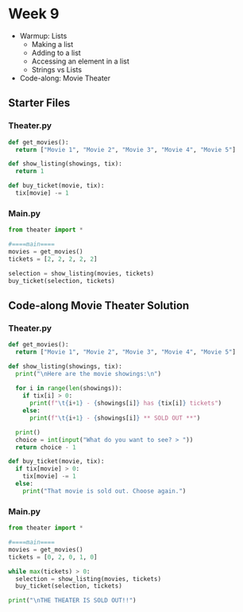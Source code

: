 # Week 9

- Warmup: Lists
  - Making a list
  - Adding to a list
  - Accessing an element in a list
  - Strings vs Lists
- Code-along: Movie Theater


## Starter Files

### Theater.py
```py
def get_movies():
  return ["Movie 1", "Movie 2", "Movie 3", "Movie 4", "Movie 5"]

def show_listing(showings, tix):
  return 1

def buy_ticket(movie, tix):
  tix[movie] -= 1
```

### Main.py
```py
from theater import *

#====main====
movies = get_movies()
tickets = [2, 2, 2, 2, 2]

selection = show_listing(movies, tickets)
buy_ticket(selection, tickets)
```

## Code-along Movie Theater Solution

### Theater.py
```py
def get_movies():
  return ["Movie 1", "Movie 2", "Movie 3", "Movie 4", "Movie 5"]

def show_listing(showings, tix):
  print("\nHere are the movie showings:\n")
  
  for i in range(len(showings)):
    if tix[i] > 0:
      print(f"\t{i+1} - {showings[i]} has {tix[i]} tickets")
    else:
      print(f"\t{i+1} - {showings[i]} ** SOLD OUT **")

  print()
  choice = int(input("What do you want to see? > "))
  return choice - 1

def buy_ticket(movie, tix):
  if tix[movie] > 0:
    tix[movie] -= 1
  else:
    print("That movie is sold out. Choose again.")
```

### Main.py
```py
from theater import *

#====main====
movies = get_movies()
tickets = [0, 2, 0, 1, 0]

while max(tickets) > 0:
  selection = show_listing(movies, tickets)
  buy_ticket(selection, tickets)

print("\nTHE THEATER IS SOLD OUT!!")
```
